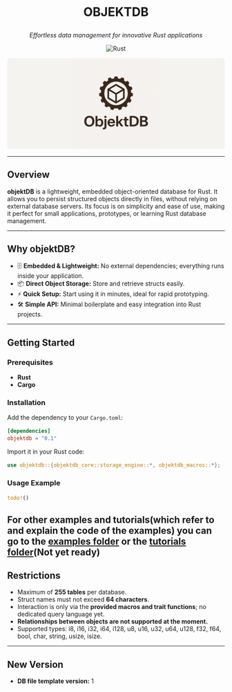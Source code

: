 # <p align="center">OBJEKTDB</p>
<p align="center"><i>Effortless data management for innovative Rust applications</i></p>

<p align="center">
  <img alt="Rust" src="https://img.shields.io/badge/Rust-000000.svg?style=flat&logo=Rust&logoColor=white" />
</p>

<p align="center">
  <img src="img/banner.png" alt="objektDB banner" />
</p>

---

## Overview

**objektDB** is a lightweight, embedded object-oriented database for Rust. It allows you to persist structured objects directly in files, without relying on external database servers. Its focus is on simplicity and ease of use, making it perfect for small applications, prototypes, or learning Rust database management.

---

## Why objektDB?

- 🗄️ **Embedded & Lightweight:** No external dependencies; everything runs inside your application.  
- 📦 **Direct Object Storage:** Store and retrieve structs easily.  
- ⚡ **Quick Setup:** Start using it in minutes, ideal for rapid prototyping.  
- 🛠️ **Simple API:** Minimal boilerplate and easy integration into Rust projects.  

---

## Getting Started

### Prerequisites

- **Rust**  
- **Cargo**  

### Installation

Add the dependency to your `Cargo.toml`:

```toml
[dependencies]
objektdb = "0.1"
````

Import it in your Rust code:

```rust
use objektdb::{objektdb_core::storage_engine::*, objektdb_macros::*};
```

### Usage Example

```rust
todo!()
```
For other examples and tutorials(which refer to and explain the code of the examples) you can go to the [examples folder](examples) or the [tutorials folder](docs/tutorials/)(Not yet ready)
---

## Restrictions

* Maximum of **255 tables** per database.
* Struct names must not exceed **64 characters**.
* Interaction is only via the **provided macros and trait functions**; no dedicated query language yet.
* **Relationships between objects are not supported at the moment.**
* Supported types: i8, i16, i32, i64, i128, u8, u16, u32, u64, u128, f32, f64, bool, char, string, usize, isize.

---

## New Version

* **DB file template version:** 1

